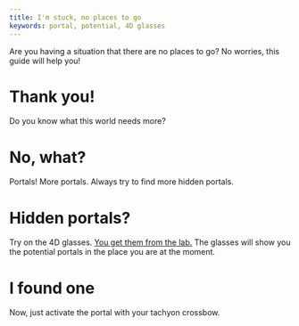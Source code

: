 ```yaml
---
title: I'm stuck, no places to go
keywords: portal, potential, 4D glasses
---
```


Are you having a situation that there are no places to go? No worries, this guide will help you!

# Thank you!
Do you know what this world needs more?

# No, what?
Portals! More portals. Always try to find more hidden portals.

# Hidden portals?
Try on the 4D glasses. [You get them from the lab.](030-paradox-city/030-lab/010-first.md) The glasses will show you the potential portals in the place you are at the moment.

# I found one
Now, just activate the portal with your tachyon crossbow.
